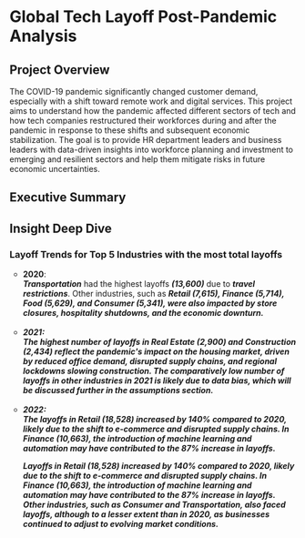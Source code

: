 

# Global Tech Layoff Post-Pandemic Analysis

## Project Overview
The COVID-19 pandemic significantly changed customer demand, especially with a shift toward remote work and digital services. This project aims to understand how the pandemic affected different sectors of tech and how tech companies restructured their workforces during and after the pandemic in response to these shifts and subsequent economic stabilization. The goal is to provide HR department leaders and business leaders with data-driven insights into workforce planning and investment to emerging and resilient sectors and help them mitigate risks in future economic uncertainties.

## Executive Summary

## Insight Deep Dive
### Layoff Trends for Top 5 Industries with the most total layoffs

  
<ul style="list-style-type: circle; font-weight: light;">
  <li>
  <strong>2020</strong>: <br/>
  <strong><em>Transportation</strong></em> had the highest layoffs <strong><em>(13,600)</strong></em> due to <strong><em>travel restrictions</strong></em>. Other industries, such as <strong><em>Retail (7,615),      Finance (5,714), Food (5,629), and Consumer (5,341), were also impacted by store closures, hospitality shutdowns, and the economic downturn.

    
  </li>
  <br/>
  
  <li>
  <strong>2021</strong>: <br/>
  The highest number of layoffs in <strong><em>Real Estate (2,900)</strong></em> and <strong><em>Construction (2,434)</strong></em> reflect the pandemic's impact on the housing market, driven by reduced             office demand, disrupted supply chains, and regional lockdowns slowing construction. The comparatively low number of layoffs in other industries in 2021 is likely due to data bias, which will be discussed         further in the assumptions section.
  </li>
  <br/>


  
  <li>
  <strong>2022</strong>: <br/>
  The layoffs in <strong><em>Retail (18,528)</strong></em> increased by <strong><em>140%</strong></em> compared to 2020, likely due to the shift to <strong><em>e-commerce</em></strong> and disrupted supply          chains. In <strong><em>Finance (10,663)</strong></em>, the introduction of <strong><em>machine learning and automation</strong></em> may have contributed to the 87% increase in layoffs.

   Layoffs in <strong><em>Retail (18,528)</strong></em>  increased by 140% compared to 2020, likely due to the shift to <strong><em>e-commerce</em></strong> and disrupted supply chains. In <strong><em>Finance (10,663)</strong></em>, the introduction of <strong><em>machine learning and automation</strong></em> may have contributed to the 87% increase in layoffs. Other industries, such as Consumer and Transportation, also faced layoffs, although to a lesser extent than in 2020, as businesses continued to adjust to evolving market conditions.
  </ul>

